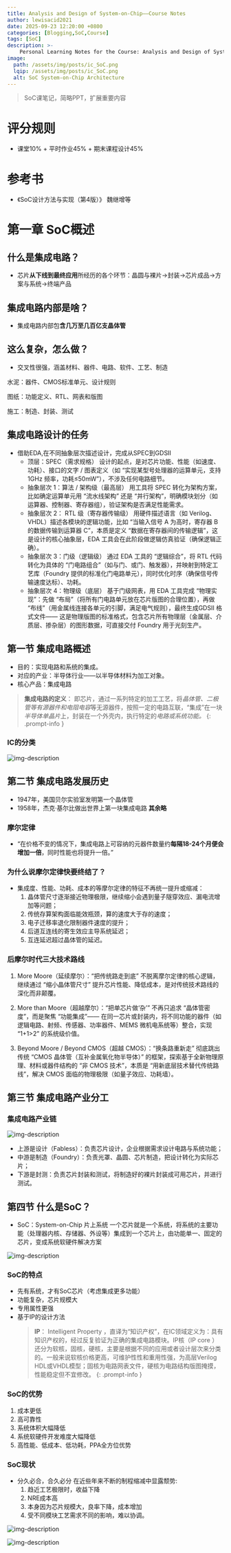 ```yaml
---
title: Analysis and Design of System-on-Chip——Course Notes
author: lewisacid2021
date: 2025-09-23 12:20:00 +0800
categories: [Blogging,SoC,Course]
tags: [SoC]
description: >-
    Personal Learning Notes for the Course: Analysis and Design of System-on-Chip at BUPT.
image:
  path: /assets/img/posts/ic_SoC.png
  lqip: /assets/img/posts/ic_SoC.png
  alt: SoC System-on-Chip Architecture
---
```


> SoC课笔记，简略PPT，扩展重要内容

# 评分规则
- 课堂10% + 平时作业45% + 期末课程设计45%

# 参考书
- 《SoC设计方法与实现（第4版）》 魏继增等

# 第一章 SoC概述

## 什么是集成电路？
- 芯片**从下线到最终应用**所经历的各个环节：晶圆与裸片->封装->芯片成品->方案与系统->终端产品

## 集成电路内部是啥？
- 集成电路内部包**含几万至几百亿支晶体管**

## 这么复杂，怎么做？
- 交叉性很强，涵盖材料、器件、电路、软件、工艺、制造

水泥：器件、CMOS标准单元、设计规则

图纸：功能定义、RTL、网表和版图

施工：制造、封装、测试

## 集成电路设计的任务
- 借助EDA,在不同抽象层次描述设计，完成从SPEC到GDSII
    - 顶层：SPEC（需求规格）
设计的起点，是对芯片功能、性能（如速度、功耗）、接口的文字 / 图表定义（如 “实现某型号处理器的运算单元，支持 1GHz 频率，功耗≤50mW”），不涉及任何电路细节。
    - 抽象层次 1：算法 / 架构级（最高层）
用工具将 SPEC 转化为架构方案，比如确定运算单元用 “流水线架构” 还是 “并行架构”，明确模块划分（如运算器、控制器、寄存器组），验证架构是否满足性能需求。
    - 抽象层次 2： RTL 级（寄存器传输级）
用硬件描述语言（如 Verilog、VHDL）描述各模块的逻辑功能，比如 “当输入信号 A 为高时，寄存器 B 的数据传输到运算器 C”，本质是定义 “数据在寄存器间的传输逻辑”，这是设计的核心抽象层，EDA 工具会在此阶段做逻辑仿真验证（确保逻辑正确）。
    - 抽象层次 3：门级（逻辑级）
通过 EDA 工具的 “逻辑综合”，将 RTL 代码转化为具体的 “门电路组合”（如与门、或门、触发器），并映射到特定工艺库（Foundry 提供的标准化门电路单元），同时优化时序（确保信号传输速度达标）、功耗。
    - 抽象层次 4：物理级（底层）
基于门级网表，用 EDA 工具完成 “物理实现”：先做 “布局”（将所有门电路单元放在芯片版图的合理位置），再做 “布线”（用金属线连接各单元的引脚，满足电气规则），最终生成GDSII 格式文件—— 这是物理版图的标准格式，包含芯片所有物理层（金属层、介质层、掺杂层）的图形数据，可直接交付 Foundry 用于光刻生产。

## 第一节 集成电路概述
- 目的：实现电路和系统的集成。
- 对应的产业：半导体行业——以半导体材料为加工对象。
- 核心产品：集成电路

> **集成电路的定义**：
即芯片，通过一系列特定的加工工艺，将*晶体管、二极管等有源器件和电阻电容*等无源器件，按照一定的电路互联，“集成”在一块*半导体单晶片*上，封装在一个外壳内，执行特定的*电路或系统功能。*
{: .prompt-info }

### IC的分类

![img-description](/assets/img/posts/ic_classfy.png)


## 第二节 集成电路发展历史
- 1947年，美国贝尔实验室发明第一个晶体管
- 1958年，杰克·基尔比做出世界上第一块集成电路
**其余略**

### 摩尔定律
- “在价格不变的情况下，集成电路上可容纳的元器件数量约**每隔18-24个月便会增加一倍**，同时性能也将提升一倍。”

### 为什么说摩尔定律快要终结了？
- 集成度、性能、功耗、成本的等摩尔定律的特征不再统一提升或缩减： 
    1. 晶体管尺寸逐渐接近物理极限，继续缩小会遇到量子隧穿效应、漏电流增加等问题；
    2. 传统存算架构面临能效瓶颈，算的速度大于存的速度；
    3. 电子迁移率退化限制器件速度的提升；
    4. 后道互连线的寄生效应主导系统延迟；
    5. 互连延迟超过晶体管的延迟。

### 后摩尔时代三大技术路线

1. More Moore（延续摩尔）：“把传统路走到底”
不脱离摩尔定律的核心逻辑，继续通过 “缩小晶体管尺寸” 提升芯片性能、降低成本，是对传统技术路线的深化而非颠覆。

2. More than Moore（超越摩尔）：“把单芯片做‘杂’”
不再只追求 “晶体管密度”，而是聚焦 “功能集成”—— 在同一芯片或封装内，将不同功能的器件（如逻辑电路、射频、传感器、功率器件、MEMS 微机电系统等）整合，实现 “1+1>2” 的系统级价值。

3. Beyond Moore / Beyond CMOS（超越 CMOS）：“换条路重新走”
彻底跳出传统 “CMOS 晶体管（互补金属氧化物半导体）” 的框架，探索基于全新物理原理、材料或器件结构的 “非 CMOS 技术”，本质是 “用新底层技术替代传统路线”，解决 CMOS 面临的物理极限（如量子效应、功耗墙）。


## 第三节 集成电路产业分工

### 集成电路产业链

![img-description](/assets/img/posts/ic_chain.png)

- 上游是设计（Fabless）：负责芯片设计，企业根据需求设计电路与系统功能；
- 中游是制造（Foundry）：负责光罩、晶圆、芯片制造，把设计转化为实际芯片；
- 下游是封测：负责芯片封装和测试，将制造好的裸片封装成可用芯片，并进行测试。

## 第四节 什么是SoC？
- SoC：System-on-Chip 片上系统
一个芯片就是一个系统，将系统的主要功能（处理器内核、存储器、外设等）集成到一个芯片上，由功能单一、固定的芯片，变成系统软硬件解决方案

![img-description](/assets/img/posts/ic_SoC.png)

### SoC的特点
- 先有系统，才有SoC芯片（考虑集成更多功能）
- 功能复杂，芯片规模大
- 专用属性更强
- 基于IP的设计方法
    > **IP**：
    Intelligent Property ，直译为“知识产权”，在IC领域定义为：具有知识产权的，经过反复验证为正确的集成电路模块。IP核（IP core ）还分为软核，固核，硬核，主要是根据不同的应用或者设计层次来分类的。一般来说软核价格更高，可维护性性和重用性强，为高层Verilog HDL或VHDL模型；固核为电路网表文件，硬核为电路结构版图掩摸，性能稳定但不宜修改。
    {: .prompt-info }


### SoC的优势

1. 成本更低
2. 高可靠性
3. 系统体积大幅降低
4. 系统软硬件开发难度大幅降低
5. 高性能、低成本、低功耗，PPA全方位优势


### SoC现状
- 分久必合，合久必分
在近些年来不断的制程缩减中显露颓势:
    1. 趋近工艺极限时，收益下降
    2. NRE成本高
    3. 本身因为芯片规模大，良率下降，成本增加
    4. 受不同模块工艺需求不同的影响，难以协调。

![img-description](/assets/img/posts/ic_cost.png)

![img-description](/assets/img/posts/ic_yield.png)